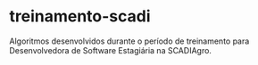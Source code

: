 # treinamento-scadi
 Algoritmos desenvolvidos durante o período de treinamento para Desenvolvedora de Software Estagiária na SCADIAgro.
